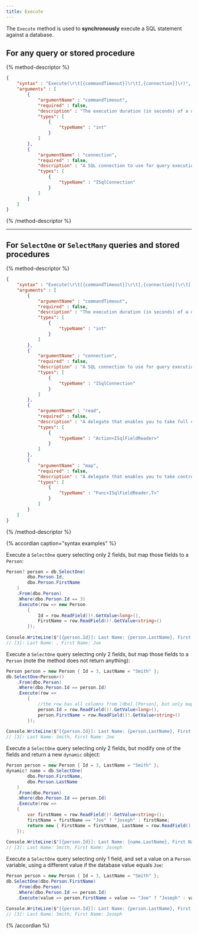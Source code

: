 ```yaml
---
title: Execute
---
```


The `Execute` method is used to **synchronously** execute a SQL statement against a database.

## For any query or stored procedure

{% method-descriptor %}
```json
{
    "syntax" : "Execute(\r\t[{commandTimeout}]\r\t[,{connection}]\r)",
    "arguments" : [
        {
            "argumentName" : "commandTimeout",
            "required" : false, 
            "description" : "The execution duration (in seconds) of a query before execution will timeout if not yet complete." ,
            "types": [
                { 
                    "typeName" : "int"
                }
            ]
        },
		{
            "argumentName" : "connection",
            "required" : false, 
            "description" : "A SQL connection to use for query execution.  dbExpression will open the connection if it isn't already open, and will honor a transaction if one has been started on an open connection.",
            "types": [
                { 
                    "typeName" : "ISqlConnection" 
                }
            ]
        }
    ]
}
```
{% /method-descriptor %}

---

## For `SelectOne` or `SelectMany` queries and stored procedures

{% method-descriptor %}
```json
{
    "syntax" : "Execute(\r\t[{commandTimeout}]\r\t[,{connection}]\r\t[,{read|map}]\r)",
    "arguments" : [
        {
            "argumentName" : "commandTimeout",
            "required" : false, 
            "description" : "The execution duration (in seconds) of a query before execution will timeout if not yet complete." ,
            "types": [
                { 
                    "typeName" : "int"
                }
            ]
        },
		{
            "argumentName" : "connection",
            "required" : false, 
            "description" : "A SQL connection to use for query execution.  dbExpression will open the connection if it isn't already open, and will honor a transaction if one has been started on an open connection." ,
            "types": [
                { 
                    "typeName" : "ISqlConnection"
                }
            ]
        },
		{
            "argumentName" : "read",
            "required" : false, 
            "description" : "A delegate that enables you to take full control of the data reader returned from execution.  Invocations using this parameter DO NOT have a method return.",
            "types": [
                { 
                    "typeName" : "Action<ISqlFieldReader>" 
                }
            ]
        },
		{
            "argumentName" : "map",
            "required" : false, 
            "description" : "A delegate that enables you to take control of the mapping of rowset data.  Invocations using this parameter return value(s), you specify what it returns by the generic parameter `T`." ,
            "types": [
                { 
                    "typeName" : "Func<ISqlFieldReader,T>"
                }
            ]
        }
    ]
}
```
{% /method-descriptor %}

{% accordian caption="syntax examples" %}

Execute a `SelectOne` query selecting only 2 fields, but map those fields to a `Person`:
```csharp
Person? person = db.SelectOne(
        dbo.Person.Id,
        dbo.Person.FirstName
    )
    .From(dbo.Person)
    .Where(dbo.Person.Id == 3)
    .Execute(row => new Person 
        { 
            Id = row.ReadField()!.GetValue<long>(), 
            FirstName = row.ReadField()!.GetValue<string>()
        });
                    
Console.WriteLine($"[{person.Id}]: Last Name: {person.LastName}, First Name: {person.FirstName}");
// [3]: Last Name: , First Name: Joe

```

Execute a `SelectOne` query selecting only 2 fields, but map those fields to a `Person` (note the method does not return anything):
```csharp
Person person = new Person { Id = 3, LastName = "Smith" };
db.SelectOne<Person>()
    .From(dbo.Person)
    .Where(dbo.Person.Id == person.Id)
    .Execute(row =>
        { 
            //the row has all columns from [dbo].[Person], but only mapping [Id] and [FirstName]
            person.Id = row.ReadField()!.GetValue<long>(), 
            person.FirstName = row.ReadField()!.GetValue<string>()
        });
                    
Console.WriteLine($"[{person.Id}]: Last Name: {person.LastName}, First Name: {person.FirstName}");
// [3]: Last Name: Smith, First Name: Joe

```

Execute a `SelectOne` query selecting only 2 fields, but modify one of the fields and return a new `dynamic` object:
```csharp
Person person = new Person { Id = 3, LastName = "Smith" };
dynamic? name = db.SelectOne(
        dbo.Person.FirstName,
        dbo.Person.LastName
    )
    .From(dbo.Person)
    .Where(dbo.Person.Id == person.Id)
    .Execute(row =>
    {
        var firstName = row.ReadField()!.GetValue<string>();
        firstName = firstName == "Joe" ? "Joseph" : firstName;
        return new { FirstName = firstName, LastName = row.ReadField()!.GetValue<string>() };
    });
                
Console.WriteLine($"[{person.Id}]: Last Name: {name.LastName}, First Name: {name.FirstName}");
// [3]: Last Name: Smith, First Name: Joseph

```

Execute a `SelectOne` query selecting only 1 field, and set a value on a `Person` variable, using a different value if the database value equals `Joe`:
```csharp
Person person = new Person { Id = 3, LastName = "Smith" };
db.SelectOne(dbo.Person.FirstName)
    .From(dbo.Person)
    .Where(dbo.Person.Id == person.Id)
    .Execute(value => person.FirstName = value == "Joe" ? "Joseph" : value);
                
Console.WriteLine($"[{person.Id}]: Last Name: {person.LastName}, First Name: {person.FirstName}");
// [3]: Last Name: Smith, First Name: Joseph

```
{% /accordian %}
